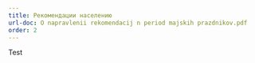 ```yaml
---
title: Рекомендации населению
url-doc: O napravlenii rekomendacij n period majskih prazdnikov.pdf
order: 2
---
```


Test